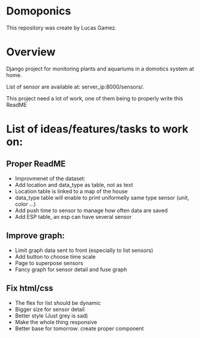 # Domoponics
This repository was create by Lucas Gamez.

# Overview
Django project for monitoring plants and aquariums in a domotics system at home.

List of sensor are available at: server_ip:8000/sensors/.

This project need a lot of work, one of them being to properly write this ReadME



 # List of ideas/features/tasks to work on:

## Proper ReadME
* Improvmenet of the dataset:
* Add location and data_type as table, not as text
* Location table is linked to a map of the house
* data_type table will enable to print uniformelly same type sensor (unit, color ...)
* Add push time to sensor to manage how often data are saved
* Add ESP table, an esp can have several sensor
## Improve graph:
* Limit graph data sent to front (especially to list sensors)
* Add button to choose time scale
* Page to superpose sensors
* Fancy graph for sensor detail and fuse graph
## Fix html/css
* The flex for list should be dynamic
* Bigger size for sensor detail
* Better style (Just grey is sad)
* Make the whole thing responsive
* Better base for tomorrow: create proper component
